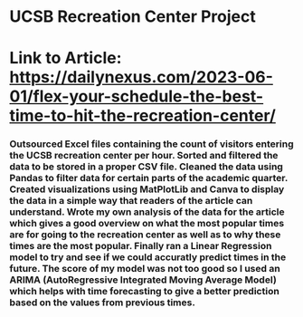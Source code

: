 # UCSB Recreation Center Project

# Link to Article: https://dailynexus.com/2023-06-01/flex-your-schedule-the-best-time-to-hit-the-recreation-center/

### Outsourced Excel files containing the count of visitors entering the UCSB recreation center per hour. Sorted and filtered the data to be stored in a proper CSV file. Cleaned the data using Pandas to filter data for certain parts of the academic quarter. Created visualizations using MatPlotLib and Canva to display the data in a simple way that readers of the article can understand. Wrote my own analysis of the data for the article which gives a good overview on what the most popular times are for going to the recreation center as well as to why these times are the most popular. Finally ran a Linear Regression model to try and see if we could accuratly predict times in the future. The score of my model was not too good so I used an ARIMA (AutoRegressive Integrated Moving Average Model) which helps with time forecasting to give a better prediction based on the values from previous times.
